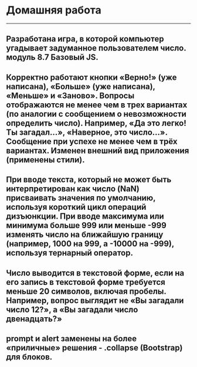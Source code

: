 # Домашняя работа
-----
Разработана игра, в которой компьютер угадывает задуманное пользователем число. модуль 8.7 Базовый JS.
-----
Корректно работают кнопки «Верно!» (уже написана), «Больше» (уже написана), «Меньше» и «Заново».
Вопросы отображаются не менее чем в трех вариантах (по аналогии с сообщением о невозможности определить число). Например, «Да это легко! Ты загадал...», «Наверное, это число...».
Сообщение при успехе не менее чем в трёх вариантах. Изменен внешний вид приложения (применены стили).
-----
При вводе текста, который не может быть интерпретирован как число (NaN) присваивать значения по умолчанию, используя короткий цикл операций дизъюнкции.
При вводе максимума или минимума больше 999 или меньше -999 изменять число на ближайшую границу (например, 1000 на 999, а -10000 на -999), используя тернарный оператор.
-----
Число выводится в текстовой форме, если на его запись в текстовой форме требуется меньше 20 символов, включая пробелы. Например, вопрос выглядит не «Вы загадали число 12?», а «Вы загадали число двенадцать?»
-----
 prompt и alert заменены на более «приличные» решения - .collapse (Bootstrap) для блоков.
 ----

